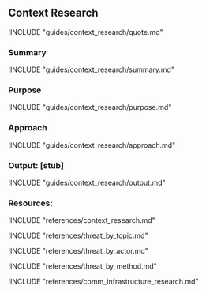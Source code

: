 ## Context Research

!INCLUDE "guides/context_research/quote.md"

### Summary

!INCLUDE "guides/context_research/summary.md"

### Purpose

!INCLUDE "guides/context_research/purpose.md"

### Approach

!INCLUDE "guides/context_research/approach.md"

### Output: [stub]

!INCLUDE "guides/context_research/output.md"

### Resources:

!INCLUDE "references/context_research.md"

!INCLUDE "references/threat_by_topic.md"

!INCLUDE "references/threat_by_actor.md"

!INCLUDE "references/threat_by_method.md"

!INCLUDE "references/comm_infrastructure_research.md"
